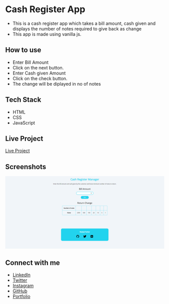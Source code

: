 # Cash Register App

- This is a cash register app which takes a bill amount, cash given and displays the number of notes required to give back as change
- This app is made using vanilla js.

## How to use

- Enter Bill Amount
- Click on the next button.
- Enter Cash given Amount
- Click on the check button.
- The change will be diplayed in no of notes

## Tech Stack

- HTML
- CSS
- JavaScript

## Live Project

[Live Project](https://wadad-parker-cash-register-app.netlify.app/)

## Screenshots

![Funny Translation](https://raw.githubusercontent.com/WadadParker/cash-register-app/main/images/cash-register.PNG)

## Connect with me

- [LinkedIn](https://in.linkedin.com/in/wadad-parker-5570671b5)
- [Twitter](https://twitter.com/wadadparker)
- [Instagram](https://www.instagram.com/wadad_parker/)
- [GitHub](https://github.com/WadadParker)
- [Portfolio](https://wadad-parker.netlify.app/)
